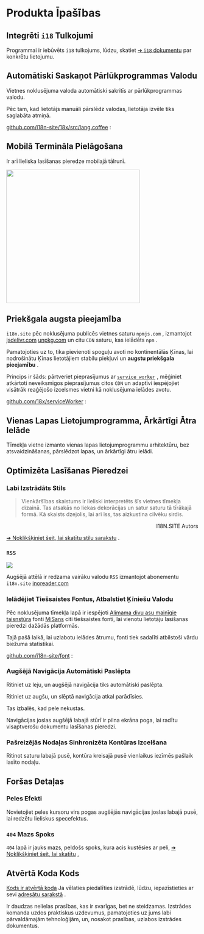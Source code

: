# Produkta Īpašības

## Integrēti `i18` Tulkojumi

Programmai ir iebūvēts `i18` tulkojums, lūdzu, skatiet [➔ `i18` dokumentu](/i18) par konkrētu lietojumu.

## Automātiski Saskaņot Pārlūkprogrammas Valodu

Vietnes noklusējuma valoda automātiski sakritīs ar pārlūkprogrammas valodu.

Pēc tam, kad lietotājs manuāli pārslēdz valodas, lietotāja izvēle tiks saglabāta atmiņā.

[github.com/i18n-site/18x/src/lang.coffee](https://github.com/i18n-site/18x/blob/main/src/lang.coffee) :

## Mobilā Termināla Pielāgošana

Ir arī lieliska lasīšanas pieredze mobilajā tālrunī.

<img src="//p.3ti.site/1721379497.avif" width="350px">

## <a rel=id href="#ha" id="ha"></a> Priekšgala augsta pieejamība

`i18n.site` pēc noklusējuma publicēs vietnes saturu `npmjs.com` , izmantojot [jsdelivr.com](//jsdelivr.com) [unpkg.com](//unpkg.com) un citu `CDN` saturu, kas ielādēts `npm` .

Pamatojoties uz to, tika pievienoti spoguļu avoti no kontinentālās Ķīnas, lai nodrošinātu Ķīnas lietotājiem stabilu piekļuvi un **augstu priekšgala pieejamību** .

Princips ir šāds: pārtveriet pieprasījumus ar [`service worker`](https://developer.mozilla.org/docs/Web/API/Service_Worker_API) , mēģiniet atkārtoti neveiksmīgos pieprasījumus citos `CDN` un adaptīvi iespējojiet visātrāk reaģējošo izcelsmes vietni kā noklusējuma ielādes avotu.

[github.com/18x/serviceWorker](https://github.com/i18n-site/18x/tree/main/serviceWorker) :

## Vienas Lapas Lietojumprogramma, Ārkārtīgi Ātra Ielāde

Tīmekļa vietne izmanto vienas lapas lietojumprogrammu arhitektūru, bez atsvaidzināšanas, pārslēdzot lapas, un ārkārtīgi ātru ielādi.

## Optimizēta Lasīšanas Pieredzei

### Labi Izstrādāts Stils

> Vienkāršības skaistums ir lieliski interpretēts šīs vietnes tīmekļa dizainā.
> Tas atsakās no liekas dekorācijas un satur saturu tā tīrākajā formā.
> Kā skaists dzejolis, lai arī īss, tas aizkustina cilvēku sirdis.

<p style="text-align:right">I18N.SITE Autors</p>

[➔ Noklikšķiniet šeit, lai skatītu stilu sarakstu](/i18n.site/md/styl) .

### `RSS`

![](//p.3ti.site/1725541085.avif)

Augšējā attēlā ir redzama vairāku valodu `RSS` izmantojot abonementu `i18n.site` [inoreader.com](//inoreader.com)

### Ielādējiet Tiešsaistes Fontus, Atbalstiet Ķīniešu Valodu

Pēc noklusējuma tīmekļa lapā ir iespējoti [Alimama divu asu mainīgie taisnstūra](https://www.iconfont.cn/fonts/detail?cnid=pOvFIr086ADR) fonti [MiSans](https://hyperos.mi.com/font/zh/download/) citi tiešsaistes fonti, lai vienotu lietotāju lasīšanas pieredzi dažādās platformās.

Tajā pašā laikā, lai uzlabotu ielādes ātrumu, fonti tiek sadalīti atbilstoši vārdu biežuma statistikai.

[github.com/i18n-site/font](https://github.com/i18n-site/font) :

### Augšējā Navigācija Automātiski Paslēpta

Ritiniet uz leju, un augšējā navigācija tiks automātiski paslēpta.

Ritiniet uz augšu, un slēptā navigācija atkal parādīsies.

Tas izbalēs, kad pele nekustas.

Navigācijas joslas augšējā labajā stūrī ir pilna ekrāna poga, lai radītu visaptverošu dokumentu lasīšanas pieredzi.

### Pašreizējās Nodaļas Sinhronizēta Kontūras Izcelšana

Ritinot saturu labajā pusē, kontūra kreisajā pusē vienlaikus iezīmēs pašlaik lasīto nodaļu.

## Foršas Detaļas

### Peles Efekti

Novietojiet peles kursoru virs pogas augšējās navigācijas joslas labajā pusē, lai redzētu lieliskus specefektus.

### `404` Mazs Spoks

`404` lapā ir jauks mazs, peldošs spoks, kura acis kustēsies ar peli, [➔ Noklikšķiniet šeit, lai skatītu](/404) ,

## Atvērtā Koda Kods

[Kods ir atvērtā koda](/i18n.site/c/src) Ja vēlaties piedalīties izstrādē, lūdzu, iepazīstieties ar sevi [adresātu sarakstā](//groups.google.com/u/2/g/i18n-site) .

Ir daudzas nelielas prasības, kas ir svarīgas, bet ne steidzamas. Izstrādes komanda uzdos praktiskus uzdevumus, pamatojoties uz jums labi pārvaldāmajām tehnoloģijām, un, nosakot prasības, uzlabos izstrādes dokumentus.
